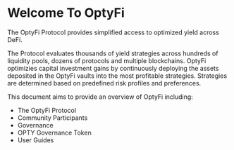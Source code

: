 # Welcome To OptyFi

The OptyFi Protocol provides simplified access to optimized yield across DeFi.

The Protocol evaluates thousands of yield strategies across hundreds of liquidity pools, dozens of protocols and multiple blockchains. OptyFi optimizies capital investment gains by continuously deploying the assets deposited in the OptyFi vaults into the most profitable strategies. Strategies are determined based on predefined risk profiles and preferences.

This document aims to provide an overview of OptyFi including:

* The OptyFi Protocol
* Community Participants
* Governance 
* OPTY Governance Token
* User Guides 



